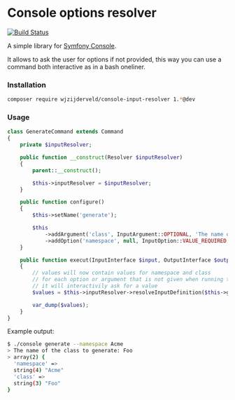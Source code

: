 # Console options resolver

[![Build Status](https://travis-ci.org/wjzijderveld/console-input-resolver.svg?branch=master)](https://travis-ci.org/wjzijderveld/console-input-resolver)

A simple library for [Symfony Console].

It allows to ask the user for options if not provided, this way you can use a command both interactive as in a bash oneliner.

[Symfony Console]: https://github.com/symfony/Console

### Installation

```bash
composer require wjzijderveld/console-input-resolver 1.*@dev
```

### Usage

```php
class GenerateCommand extends Command
{
    private $inputResolver;

    public function __construct(Resolver $inputResolver)
    {
        parent::__construct();

        $this->inputResolver = $inputResolver;
    }

    public function configure()
    {
        $this->setName('generate');

        $this
            ->addArgument('class', InputArgument::OPTIONAL, 'The name of the class to generate')
            ->addOption('namespace', null, InputOption::VALUE_REQUIRED, 'The namespace to generate the class in');
    }

    public function execut(InputInterface $input, OutputInterface $output)
    {
        // values will now contain values for namespace and class
        // for each option or argument that is not given when running this command
        // it will interactivily ask for a value
        $values = $this->inputResolver->resolveInputDefinition($this->getDefinition(), array('namespace', 'class'));

        var_dump($values);
    }
}
```

Example output:

```bash
$ ./console generate --namespace Acme
> The name of the class to generate: Foo
> array(2) {
  'namespace' =>
  string(4) "Acme"
  'class' =>
  string(3) "Foo"
}
```
